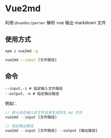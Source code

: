 # Vue2md

利用 `@vuedoc/parser` 解析 vue
输出 markdown 文件

## 使用方式

```cmd
npm i vue2md -g

vue2md --input [文件路径]
```

## 命令
```shell 
--input,-i # 指定输入文件路径
--output，-o # 指定输出路径
```


例如：
```js
// 默认会在输入的文件目录生成同名 md 文件
vue2md --input [文件路径]

// 指定输出路径
vue2md --input [文件路径] --output [输出路径]
```

